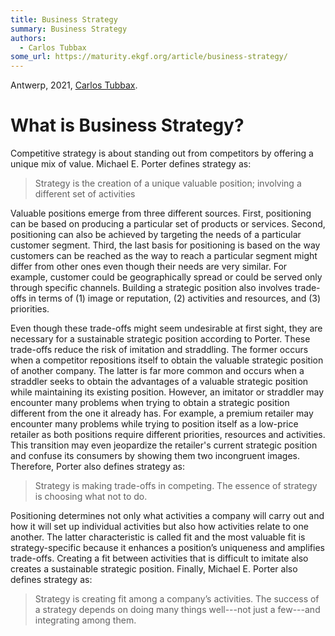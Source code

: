 ```yaml
---
title: Business Strategy
summary: Business Strategy
authors:
  - Carlos Tubbax 
some_url: https://maturity.ekgf.org/article/business-strategy/
---
```


Antwerp, 2021, [Carlos Tubbax](/other/author/carlos-tubbax/).

# What is Business Strategy?

Competitive strategy is about standing out from competitors by offering a unique mix of value.
Michael E. Porter defines strategy as:

> Strategy is the creation of a unique valuable position; involving a different set of activities

Valuable positions emerge from three different sources.
First, positioning can be based on producing a particular set of products or services.
Second, positioning can also be achieved by targeting the needs of a particular customer segment.
Third, the last basis for positioning is based on the way customers can be reached as the way to reach a
particular segment might differ from other ones even though their needs are very similar.
For example, customer could be geographically spread or could be served only through specific channels.
Building a strategic position also involves trade-offs in terms of
(1) image or reputation,
(2) activities and resources, and
(3) priorities.

Even though these trade-offs might seem undesirable at first sight,
they are necessary for a sustainable strategic position according to Porter.
These trade-offs reduce the risk of imitation and straddling.
The former occurs when a competitor repositions itself to obtain the valuable strategic position of another company.
The latter is far more common and occurs when a straddler seeks to obtain the advantages of
a valuable strategic position while maintaining its existing position.
However, an imitator or straddler may encounter many problems when trying to obtain a strategic position
different from the one it already has.
For example, a premium retailer may encounter many problems while trying to position itself as a low-price retailer
as both positions require different priorities, resources and activities.
This transition may even jeopardize the retailer's current strategic position and confuse its consumers
by showing them two incongruent images.
Therefore, Porter also defines strategy as:

> Strategy is making trade-offs in competing. The essence of strategy is choosing what not to do.

Positioning determines not only what activities a company will carry out and how it will set up individual
activities but also how activities relate to one another.
The latter characteristic is called fit and the most valuable fit is strategy-specific because it enhances a
position’s uniqueness and amplifies trade-offs.
Creating a fit between activities that is difficult to imitate also creates a sustainable strategic position.
Finally, Michael E. Porter also defines strategy as:

> Strategy is creating fit among a company’s activities.
> The success of a strategy depends on doing many things well---not just a few---and 
> integrating among them.

